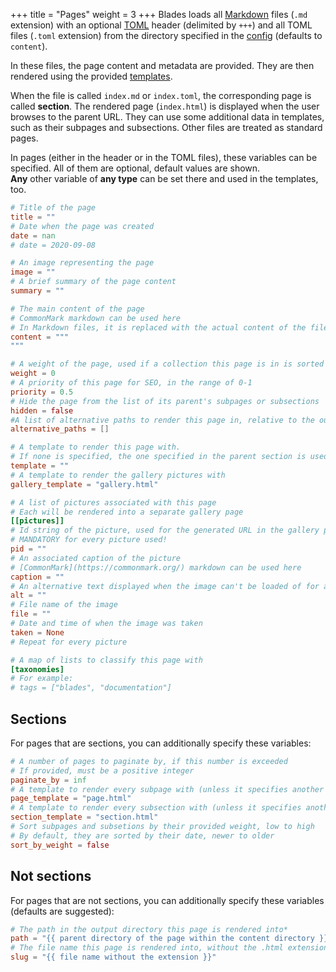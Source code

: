 +++
title = "Pages"
weight = 3
+++
Blades loads all [Markdown](https://commonmark.org)
files (`.md` extension) with an optional [TOML](https://toml.io) header (delimited by `+++`) 
and all TOML files (`.toml` extension) from the directory
specified in the [config](config.html) (defaults to `content`).

In these files, the page content
and metadata are provided. They are then rendered using the provided [templates](templates.html).

When the file is called `index.md` or `index.toml`, the corresponding page is called **section**. The rendered page (`index.html`) is displayed
when the user browses to the parent URL. They can use some additional data in templates,
such as their subpages and subsections. Other files are treated as standard pages.

In pages (either in the header or in the TOML files), these variables can be specified.
All of them are optional, default values are shown. <br>
**Any** other variable of **any type** can be set there and used in the templates, too.

```toml
# Title of the page
title = ""
# Date when the page was created
date = nan
# date = 2020-09-08

# An image representing the page
image = ""
# A brief summary of the page content
summary = ""

# The main content of the page
# CommonMark markdown can be used here
# In Markdown files, it is replaced with the actual content of the file, if present.
content = """
"""

# A weight of the page, used if a collection this page is in is sorted by weight
weight = 0
# A priority of this page for SEO, in the range of 0-1
priority = 0.5
# Hide the page from the list of its parent's subpages or subsections
hidden = false
#A list of alternative paths to render this page in, relative to the output directory
alternative_paths = []

# A template to render this page with.
# If none is specified, the one specified in the parent section is used
template = ""
# A template to render the gallery pictures with
gallery_template = "gallery.html"

# A list of pictures associated with this page
# Each will be rendered into a separate gallery page
[[pictures]]
# Id string of the picture, used for the generated URL in the gallery page
# MANDATORY for every picture used!
pid = ""
# An associated caption of the picture
# [CommonMark](https://commonmark.org/) markdown can be used here
caption = ""
# An alternative text displayed when the image can't be loaded of for accessibility
alt = ""
# File name of the image
file = ""
# Date and time of when the image was taken
taken = None
# Repeat for every picture

# A map of lists to classify this page with
[taxonomies]
# For example:
# tags = ["blades", "documentation"]
```

## Sections
For pages that are sections, you can additionally specify these variables:

```toml
# A number of pages to paginate by, if this number is exceeded
# If provided, must be a positive integer
paginate_by = inf
# A template to render every subpage with (unless it specifies another template)
page_template = "page.html"
# A template to render every subsection with (unless it specifies another template)
section_template = "section.html"
# Sort subpages and subsetions by their provided weight, low to high
# By default, they are sorted by their date, newer to older
sort_by_weight = false
```

## Not sections
For pages that are not sections, you can additionally specify these variables
(defaults are suggested):

```toml
# The path in the output directory this page is rendered into*
path = "{{ parent directory of the page within the content directory }}"
# The file name this page is rendered into, without the .html extension*
slug = "{{ file name without the extension }}"
```
